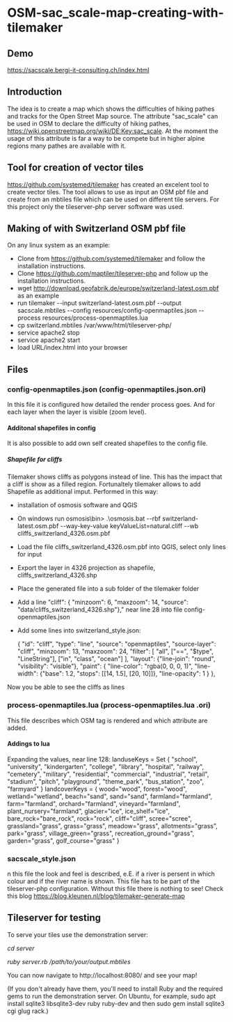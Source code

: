 # OSM-sac_scale-map-creating-with-tilemaker

## Demo
https://sacscale.bergi-it-consulting.ch/index.html

## Introduction
The idea is to create a map which shows the difficulties of hiking pathes and tracks for the Open Street Map source. The attribute "sac_scale" can be used in OSM to declare the difficulty of hiking pathes, https://wiki.openstreetmap.org/wiki/DE:Key:sac_scale. At the moment the usage of this attribute is far a way to be compete but in higher alpine regions many pathes are available with it. 

## Tool for creation of vector tiles
https://github.com/systemed/tilemaker has created an excelent tool to create vector tiles. The tool allows to use as input an OSM pbf file and create from an mbtiles file which can be used on different tile servers. For this project only the tileserver-php server software was used. 

## Making of with Switzerland OSM pbf file

On any linux system as an example:

* Clone from https://github.com/systemed/tilemaker and follow the installation instructions.
* Clone https://github.com/maptiler/tileserver-php and follow up the installation instructions.
* wget http://download.geofabrik.de/europe/switzerland-latest.osm.pbf as an example
* run tilemaker --input switzerland-latest.osm.pbf  --output sacscale.mbtiles  --config resources/config-openmaptiles.json  --process resources/process-openmaptiles.lua
* cp switzerland.mbtiles /var/www/html/tileserver-php/
* service apache2 stop  
* service apache2 start
* load URL/index.html into your browser

## Files
### config-openmaptiles.json (config-openmaptiles.json.ori)
In this file it is configured how detailed the render process goes. And for each layer when the layer is visible (zoom level).
#### Additonal shapefiles in config
It is also possible to add own self created shapefiles to the config file. 
##### Shapefile for cliffs
Tilemaker shows cliffs as polygons instead of line. This has the impact that a cliff is show as a filled region. Fortunaltely tilemaker allows to add Shapefile as additional imput. 
Performed in this way:
* installation of osmosis software and QGIS
* On windows run osmosis\bin> .\osmosis.bat --rbf switzerland-latest.osm.pbf --way-key-value keyValueList=natural.cliff --wb cliffs_switzerland_4326.osm.pbf
* Load the file cliffs_switzerland_4326.osm.pbf into QGIS, select only lines for input
* Export the layer in 4326 projection as shapefile, cliffs_switzerland_4326.shp
* Place the generated file into a sub folder of the tilemaker folder
* Add a line "cliff": 			 { "minzoom": 6,  "maxzoom": 14, "source": "data/cliffs_switzerland_4326.shp"}," near line 28 into file config-openmaptiles.json
* Add some lines into switzerland_style.json:

    {
      "id": "cliff",
      "type": "line",
      "source": "openmaptiles",
      "source-layer": "cliff",
      "minzoom": 13,
      "maxzoom": 24,
      "filter": [
        "all",
        ["==", "$type", "LineString"],
        ["in", "class", "ocean"]
      ],
      "layout": {"line-join": "round", "visibility": "visible"},
      "paint": {
        "line-color": "rgba(0, 0, 0, 1)",
        "line-width": {"base": 1.2, "stops": [[14, 1.5], [20, 10]]},
        "line-opacity": 1
      }
    },
 
 Now you be able to see the cliffs as lines

### process-openmaptiles.lua (process-openmaptiles.lua .ori)
This file describes which OSM tag is rendered and which attribute are added.
#### Addings to lua
Expanding the values, near line 128:
landuseKeys     = Set { "school", "university", "kindergarten", "college", "library", "hospital",
                        "railway", "cemetery", "military", "residential", "commercial", "industrial",
                        "retail", "stadium", "pitch", "playground", "theme_park", "bus_station", "zoo",
					    "farmyard" }
landcoverKeys   = { wood="wood", forest="wood",
                    wetland="wetland",
                    beach="sand", sand="sand",
                    farmland="farmland", farm="farmland", orchard="farmland", vineyard="farmland", plant_nursery="farmland",
                    glacier="ice", ice_shelf="ice",
					bare_rock="bare_rock", rock="rock", cliff="cliff",
					scree="scree",
                    grassland="grass", grass="grass", meadow="grass", allotments="grass", park="grass", village_green="grass", recreation_ground="grass", garden="grass", golf_course="grass" }


### sacscale_style.json
n this file the look and feel is described, e.E. if a river is persent in which colour and if the river name is shown. This file has to be part of the tileserver-php configuration. Without this file there is nothing to see! Check this blog https://blog.kleunen.nl/blog/tilemaker-generate-map

## Tileserver for testing
To serve your tiles use the demonstration server:

*cd server*

*ruby server.rb /path/to/your/output.mbtiles*

You can now navigate to http://localhost:8080/ and see your map!

(If you don't already have them, you'll need to install Ruby and the required gems to run the demonstration server. On Ubuntu, for example, sudo apt install sqlite3 libsqlite3-dev ruby ruby-dev and then sudo gem install sqlite3 cgi glug rack.)
